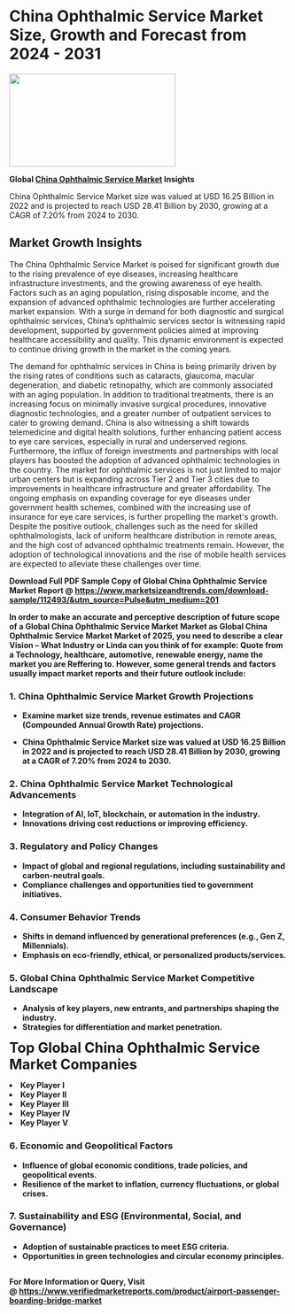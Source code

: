 <H1>China Ophthalmic Service Market Size, Growth and Forecast from 2024 - 2031</H1><img class="aligncenter size-medium wp-image-584254" src="https://thirdeyenews.in/wp-content/uploads/2024/09/Global-Market-Research-300x168.jpeg" alt="" width="300" height="168" /><p><strong>Global&nbsp;<a href="https://www.marketsizeandtrends.com/download-sample/112493/&amp;utm_source=Pulse&amp;utm_medium=201">China Ophthalmic Service Market</a> Insights</strong></p><p>China Ophthalmic Service Market size was valued at USD 16.25 Billion in 2022 and is projected to reach USD 28.41 Billion by 2030, growing at a CAGR of 7.20% from 2024 to 2030.</p><p><h2>Market Growth Insights</h2> <p>The China Ophthalmic Service Market is poised for significant growth due to the rising prevalence of eye diseases, increasing healthcare infrastructure investments, and the growing awareness of eye health. Factors such as an aging population, rising disposable income, and the expansion of advanced ophthalmic technologies are further accelerating market expansion. With a surge in demand for both diagnostic and surgical ophthalmic services, China’s ophthalmic services sector is witnessing rapid development, supported by government policies aimed at improving healthcare accessibility and quality. This dynamic environment is expected to continue driving growth in the market in the coming years.</p> <p><strong></strong></p> <p>The demand for ophthalmic services in China is being primarily driven by the rising rates of conditions such as cataracts, glaucoma, macular degeneration, and diabetic retinopathy, which are commonly associated with an aging population. In addition to traditional treatments, there is an increasing focus on minimally invasive surgical procedures, innovative diagnostic technologies, and a greater number of outpatient services to cater to growing demand. China is also witnessing a shift towards telemedicine and digital health solutions, further enhancing patient access to eye care services, especially in rural and underserved regions. Furthermore, the influx of foreign investments and partnerships with local players has boosted the adoption of advanced ophthalmic technologies in the country. The market for ophthalmic services is not just limited to major urban centers but is expanding across Tier 2 and Tier 3 cities due to improvements in healthcare infrastructure and greater affordability. The ongoing emphasis on expanding coverage for eye diseases under government health schemes, combined with the increasing use of insurance for eye care services, is further propelling the market's growth. Despite the positive outlook, challenges such as the need for skilled ophthalmologists, lack of uniform healthcare distribution in remote areas, and the high cost of advanced ophthalmic treatments remain. However, the adoption of technological innovations and the rise of mobile health services are expected to alleviate these challenges over time. <p><strong></p><p><span class=""><strong>Download Full PDF Sample Copy of Global China Ophthalmic Service Market Report</strong> @ <a href="https://www.marketsizeandtrends.com/download-sample/112493/&amp;utm_source=Pulse&amp;utm_medium=201" target="_blank">https://www.marketsizeandtrends.com/download-sample/112493/&amp;utm_source=Pulse&amp;utm_medium=201</a></span></p><p>In order to make an accurate and perceptive description of future scope of a Global&nbsp;China Ophthalmic Service Market Market as Global&nbsp;China Ophthalmic Service Market Market of 2025, you need to describe a clear Vision &ndash; What Industry or Linda can you think of for example: Quote from a Technology, healthcare, automotive, renewable energy, name the market you are Reffering to. However, some general trends and factors usually impact market reports and their future outlook include:</p><h3>1.&nbsp;<strong>China Ophthalmic Service Market Growth Projections</strong></h3><ul><li>Examine market size trends, revenue estimates and CAGR (Compounded Annual Growth Rate) projections.</li><li><p>China Ophthalmic Service Market size was valued at USD 16.25 Billion in 2022 and is projected to reach USD 28.41 Billion by 2030, growing at a CAGR of 7.20% from 2024 to 2030.</p></li></ul><h3>2.&nbsp;<strong>China Ophthalmic Service Market Technological Advancements</strong></h3><ul><li>Integration of AI, IoT, blockchain, or automation in the industry.</li><li>Innovations driving cost reductions or improving efficiency.</li></ul><h3>3.&nbsp;<strong>Regulatory and Policy Changes</strong></h3><ul><li>Impact of global and regional regulations, including sustainability and carbon-neutral goals.</li><li>Compliance challenges and opportunities tied to government initiatives.</li></ul><h3>4.&nbsp;<strong>Consumer Behavior Trends</strong></h3><ul><li>Shifts in demand influenced by generational preferences (e.g., Gen Z, Millennials).</li><li>Emphasis on eco-friendly, ethical, or personalized products/services.</li></ul><h3>5.&nbsp;<strong>Global China Ophthalmic Service Market Competitive Landscape</strong></h3><ul><li>Analysis of key players, new entrants, and partnerships shaping the industry.</li><li>Strategies for differentiation and market penetration.</li></ul><p data-pm-slice="1 1 []"><span style="color: inherit; font-family: inherit; font-size: 25px;">Top Global China Ophthalmic Service Market Companies</span></p><div class="" data-test-id=""><p><li>Key Player I</li><li> Key Player II</li><li> Key Player III</li><li> Key Player IV</li><li> Key Player V</li></p></div><h3>6.&nbsp;<strong>Economic and Geopolitical Factors</strong></h3><ul><li>Influence of global economic conditions, trade policies, and geopolitical events.</li><li>Resilience of the market to inflation, currency fluctuations, or global crises.</li></ul><h3>7.&nbsp;<strong>Sustainability and ESG (Environmental, Social, and Governance)</strong></h3><ul><li>Adoption of sustainable practices to meet ESG criteria.</li><li>Opportunities in green technologies and circular economy principles.</li></ul><h2><strong style="font-size: 14px;">For More Information or Query, Visit @&nbsp;</strong><a style="background-color: #ffffff; font-size: 14px;" href="https://www.marketsizeandtrends.com/report/china-ophthalmic-service-market/" target="_blank">https://www.verifiedmarketreports.com/product/airport-passenger-boarding-bridge-market</a></h2>